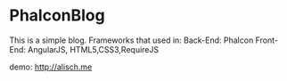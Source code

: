 # PhalconBlog 
This is a simple blog.
Frameworks that used in:
Back-End: Phalcon
Front-End: AngularJS, HTML5,CSS3,RequireJS

demo: http://alisch.me
